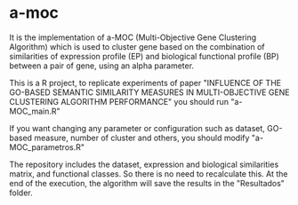 # a-moc
It is the implementation of a-MOC (Multi-Objective Gene Clustering Algorithm) which is used to cluster gene based on the combination of similarities of expression profile (EP) and biological functional profile (BP) between a pair of gene, using an alpha parameter.

This is a R project, to replicate experiments of paper "INFLUENCE OF THE GO-BASED SEMANTIC SIMILARITY MEASURES IN MULTI-OBJECTIVE GENE CLUSTERING ALGORITHM PERFORMANCE" you should run "a-MOC_main.R"

If you want changing any parameter or configuration such as dataset, GO-based measure, number of cluster and others, you should modify "a-MOC_parametros.R"

The repository includes the dataset, expression and biological similarities matrix, and functional classes. So there is no need to recalculate this. At the end of the execution, the algorithm will save the results in the "Resultados" folder.
